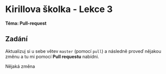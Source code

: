 # Kirillova školka - Lekce 3
**Téma: Pull-request**

## Zadání
Aktualizuj si u sebe větev `master` (pomocí `pull`) a následně proveď nějakou změnu a tu mi pomocí **Pull requestu** nabídni.

Nějaká změna